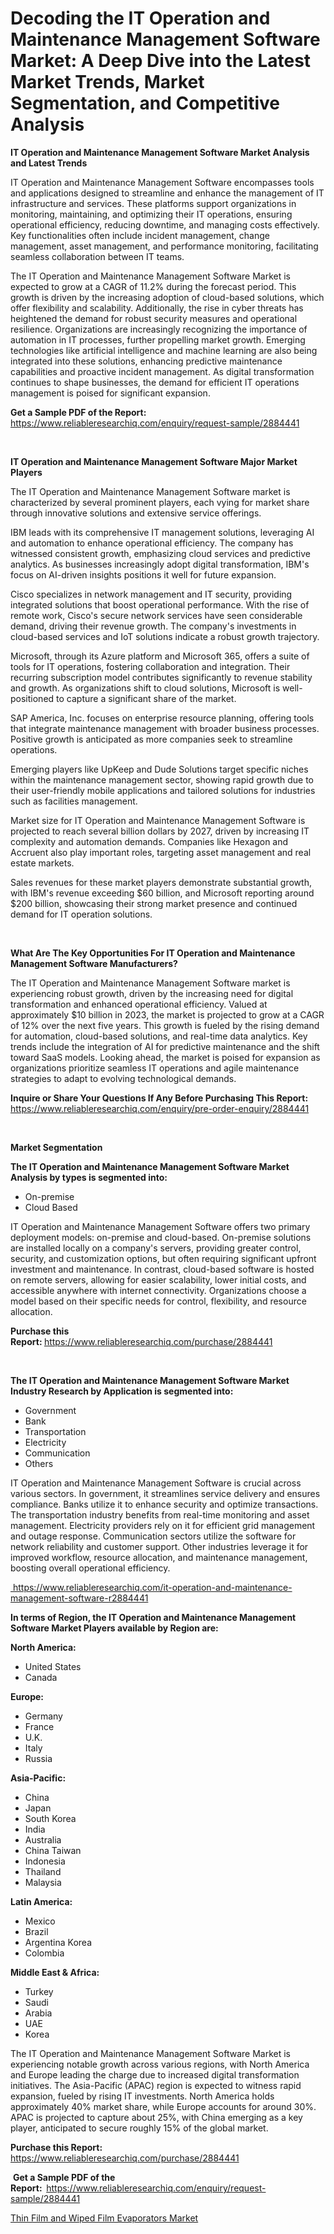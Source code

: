 <p><h1>Decoding the IT Operation and Maintenance Management Software Market: A Deep Dive into the Latest Market Trends, Market Segmentation, and Competitive Analysis</h1></p><p><strong>IT Operation and Maintenance Management Software Market Analysis and Latest Trends</strong></p>
<p><p>IT Operation and Maintenance Management Software encompasses tools and applications designed to streamline and enhance the management of IT infrastructure and services. These platforms support organizations in monitoring, maintaining, and optimizing their IT operations, ensuring operational efficiency, reducing downtime, and managing costs effectively. Key functionalities often include incident management, change management, asset management, and performance monitoring, facilitating seamless collaboration between IT teams.</p><p>The IT Operation and Maintenance Management Software Market is expected to grow at a CAGR of 11.2% during the forecast period. This growth is driven by the increasing adoption of cloud-based solutions, which offer flexibility and scalability. Additionally, the rise in cyber threats has heightened the demand for robust security measures and operational resilience. Organizations are increasingly recognizing the importance of automation in IT processes, further propelling market growth. Emerging technologies like artificial intelligence and machine learning are also being integrated into these solutions, enhancing predictive maintenance capabilities and proactive incident management. As digital transformation continues to shape businesses, the demand for efficient IT operations management is poised for significant expansion.</p></p>
<p><strong>Get a Sample PDF of the Report:&nbsp;</strong> <a href="https://www.reliableresearchiq.com/enquiry/request-sample/2884441?utm_campaign=3276&utm_medium=2&utm_source=Github&utm_content=ia&utm_term=13032025&utm_id=it-operation-and-maintenance-management-software">https://www.reliableresearchiq.com/enquiry/request-sample/2884441</a></p>
<p>&nbsp;</p>
<p><strong>IT Operation and Maintenance Management Software Major Market Players</strong></p>
<p><p>The IT Operation and Maintenance Management Software market is characterized by several prominent players, each vying for market share through innovative solutions and extensive service offerings.</p><p>IBM leads with its comprehensive IT management solutions, leveraging AI and automation to enhance operational efficiency. The company has witnessed consistent growth, emphasizing cloud services and predictive analytics. As businesses increasingly adopt digital transformation, IBM's focus on AI-driven insights positions it well for future expansion.</p><p>Cisco specializes in network management and IT security, providing integrated solutions that boost operational performance. With the rise of remote work, Cisco's secure network services have seen considerable demand, driving their revenue growth. The company's investments in cloud-based services and IoT solutions indicate a robust growth trajectory.</p><p>Microsoft, through its Azure platform and Microsoft 365, offers a suite of tools for IT operations, fostering collaboration and integration. Their recurring subscription model contributes significantly to revenue stability and growth. As organizations shift to cloud solutions, Microsoft is well-positioned to capture a significant share of the market.</p><p>SAP America, Inc. focuses on enterprise resource planning, offering tools that integrate maintenance management with broader business processes. Positive growth is anticipated as more companies seek to streamline operations.</p><p>Emerging players like UpKeep and Dude Solutions target specific niches within the maintenance management sector, showing rapid growth due to their user-friendly mobile applications and tailored solutions for industries such as facilities management.</p><p>Market size for IT Operation and Maintenance Management Software is projected to reach several billion dollars by 2027, driven by increasing IT complexity and automation demands. Companies like Hexagon and Accruent also play important roles, targeting asset management and real estate markets.</p><p>Sales revenues for these market players demonstrate substantial growth, with IBM's revenue exceeding $60 billion, and Microsoft reporting around $200 billion, showcasing their strong market presence and continued demand for IT operation solutions.</p></p>
<p>&nbsp;</p>
<p><strong>What Are The Key Opportunities For IT Operation and Maintenance Management Software Manufacturers?</strong></p>
<p><p>The IT Operation and Maintenance Management Software market is experiencing robust growth, driven by the increasing need for digital transformation and enhanced operational efficiency. Valued at approximately $10 billion in 2023, the market is projected to grow at a CAGR of 12% over the next five years. This growth is fueled by the rising demand for automation, cloud-based solutions, and real-time data analytics. Key trends include the integration of AI for predictive maintenance and the shift toward SaaS models. Looking ahead, the market is poised for expansion as organizations prioritize seamless IT operations and agile maintenance strategies to adapt to evolving technological demands.</p></p>
<p><strong>Inquire or Share Your Questions If Any Before Purchasing This Report:</strong> <a href="https://www.reliableresearchiq.com/enquiry/pre-order-enquiry/2884441?utm_campaign=3276&utm_medium=2&utm_source=Github&utm_content=ia&utm_term=13032025&utm_id=it-operation-and-maintenance-management-software">https://www.reliableresearchiq.com/enquiry/pre-order-enquiry/2884441</a></p>
<p>&nbsp;</p>
<p><strong>Market Segmentation</strong></p>
<p><strong>The IT Operation and Maintenance Management Software Market Analysis by types is segmented into:</strong></p>
<p><ul><li>On-premise</li><li>Cloud Based</li></ul></p>
<p><p>IT Operation and Maintenance Management Software offers two primary deployment models: on-premise and cloud-based. On-premise solutions are installed locally on a company's servers, providing greater control, security, and customization options, but often requiring significant upfront investment and maintenance. In contrast, cloud-based software is hosted on remote servers, allowing for easier scalability, lower initial costs, and accessible anywhere with internet connectivity. Organizations choose a model based on their specific needs for control, flexibility, and resource allocation.</p></p>
<p><strong>Purchase this Report:&nbsp;</strong><a href="https://www.reliableresearchiq.com/purchase/2884441?utm_campaign=3276&utm_medium=2&utm_source=Github&utm_content=ia&utm_term=13032025&utm_id=it-operation-and-maintenance-management-software">https://www.reliableresearchiq.com/purchase/2884441</a></p>
<p>&nbsp;</p>
<p><strong>The IT Operation and Maintenance Management Software Market Industry Research by Application is segmented into:</strong></p>
<p><ul><li>Government</li><li>Bank</li><li>Transportation</li><li>Electricity</li><li>Communication</li><li>Others</li></ul></p>
<p><p>IT Operation and Maintenance Management Software is crucial across various sectors. In government, it streamlines service delivery and ensures compliance. Banks utilize it to enhance security and optimize transactions. The transportation industry benefits from real-time monitoring and asset management. Electricity providers rely on it for efficient grid management and outage response. Communication sectors utilize the software for network reliability and customer support. Other industries leverage it for improved workflow, resource allocation, and maintenance management, boosting overall operational efficiency.</p></p>
<p><a href="https://www.reliableresearchiq.com/it-operation-and-maintenance-management-software-r2884441?utm_campaign=3276&utm_medium=2&utm_source=Github&utm_content=ia&utm_term=13032025&utm_id=it-operation-and-maintenance-management-software">&nbsp;https://www.reliableresearchiq.com/it-operation-and-maintenance-management-software-r2884441</a></p>
<p><strong>In terms of Region, the IT Operation and Maintenance Management Software Market Players available by Region are:</strong></p>
<p>
    <p> <strong> North America: </strong>
        <ul>
            <li>United States</li>
            <li>Canada</li>
        </ul>
        </p> 
    <p> <strong> Europe: </strong>
        <ul>
            <li>Germany</li>
            <li>France</li>
            <li>U.K.</li>
            <li>Italy</li>
            <li>Russia</li>
        </ul>
        </p> 
    <p> <strong> Asia-Pacific: </strong>
        <ul>
            <li>China</li>
            <li>Japan</li>
            <li>South Korea</li>
            <li>India</li>
            <li>Australia</li>
            <li>China Taiwan</li>
            <li>Indonesia</li>
            <li>Thailand</li>
            <li>Malaysia</li>
        </ul>
        </p> 
    <p> <strong> Latin America: </strong>
        <ul>
            <li>Mexico</li>
            <li>Brazil</li>
            <li>Argentina Korea</li>
            <li>Colombia</li>
        </ul>
        </p> 
    <p> <strong> Middle East & Africa: </strong>
        <ul>
            <li>Turkey</li>
            <li>Saudi</li>
            <li>Arabia</li>
            <li>UAE</li>
            <li>Korea</li>
        </ul>
    </p>
    </p>
<p><p>The IT Operation and Maintenance Management Software Market is experiencing notable growth across various regions, with North America and Europe leading the charge due to increased digital transformation initiatives. The Asia-Pacific (APAC) region is expected to witness rapid expansion, fueled by rising IT investments. North America holds approximately 40% market share, while Europe accounts for around 30%. APAC is projected to capture about 25%, with China emerging as a key player, anticipated to secure roughly 15% of the global market.</p></p>
<p><strong>Purchase this Report: </strong><a href="https://www.reliableresearchiq.com/purchase/2884441?utm_campaign=3276&utm_medium=2&utm_source=Github&utm_content=ia&utm_term=13032025&utm_id=it-operation-and-maintenance-management-software">https://www.reliableresearchiq.com/purchase/2884441</a></p>
<p>&nbsp;<strong>Get a Sample PDF of the Report:&nbsp;&nbsp;</strong><a href="https://www.reliableresearchiq.com/enquiry/request-sample/2884441?utm_campaign=3276&utm_medium=2&utm_source=Github&utm_content=ia&utm_term=13032025&utm_id=it-operation-and-maintenance-management-software">https://www.reliableresearchiq.com/enquiry/request-sample/2884441</a></p>
<p><strong></strong></p>
<p><p><a href="https://github.com/biyajausenik/Market-Research-Report-List-1/blob/main/thin-film-and-wiped-film-evaporators-market.md?utm_campaign=3276&utm_medium=2&utm_source=Github&utm_content=ia&utm_term=13032025&utm_id=it-operation-and-maintenance-management-software">Thin Film and Wiped Film Evaporators Market</a></p></p>